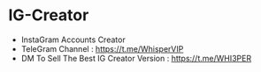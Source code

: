 # IG-Creator
- InstaGram Accounts Creator
- TeleGram Channel : https://t.me/WhisperVIP
- DM To Sell The Best IG Creator Version : https://t.me/WHI3PER
